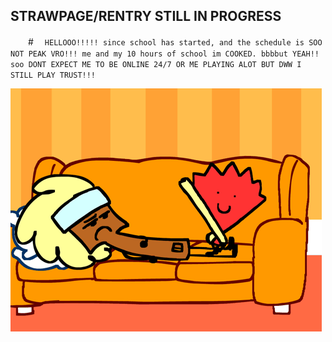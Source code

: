 ## STRAWPAGE/RENTRY STILL IN PROGRESS

　　#　 ` HELLOOO!!!!! since school has started, and the schedule is SOO NOT PEAK VRO!!! me and my 10 hours of school im COOKED. bbbbut YEAH!! soo DONT EXPECT ME TO BE ONLINE 24/7 OR ME PLAYING ALOT BUT DWW I STILL PLAY TRUST!!! `

![image](https://github.com/fanielle/fanielle/blob/main/fan-paintbrush.gif?raw=true)
